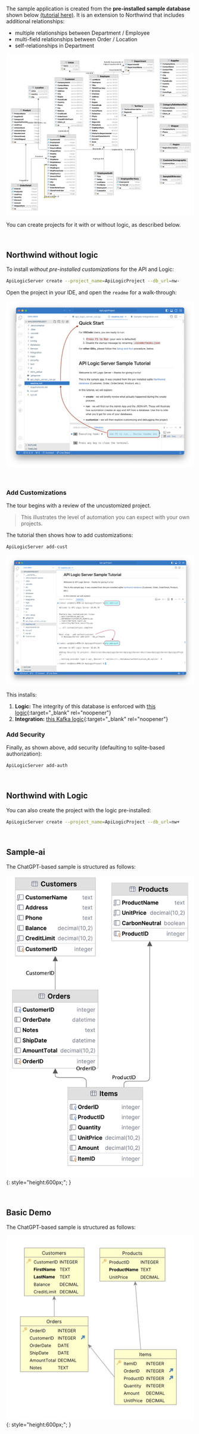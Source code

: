 The sample application is created from the **pre-installed sample database** shown below [(tutorial here)](Tutorial.md).  It is an extension to Northwind that includes additional relationships:

* multiple relationships between Department / Employee
* multi-field relationships between Order / Location
* self-relationships in Department

![Sample Database](images/model/sample-database.png)

You can create projects for it with or without logic, as described below.

&nbsp;

## Northwind without logic

To install _without pre-installed customizations_ for the API and Logic:

```bash
ApiLogicServer create --project_name=ApiLogicProject --db_url=nw-
```
Open the project in your IDE, and open the `readme` for a walk-through:

![Tutorial Welcome](images/tutorial/welcome.png)

&nbsp;

### Add Customizations

The tour begins with a review of the uncustomized project.  

> This illustrates the level of automation you can expect with your own projects.

The tutorial then shows how to add customizations:

```bash
ApiLogicServer add-cust
```

![sample-customize](images/model/sample-customize.png)

This installs:

1. **Logic:** The integrity of this database is enforced with [this logic](Logic-Why.md#solution-rules-are-an-executable-design){:target="_blank" rel="noopener"}
2. **Integration:** [this Kafka logic](Sample-Integration.md){:target="_blank" rel="noopener"}

### Add Security

Finally, as shown above, add security (defaulting to sqlite-based authorization):

```bash
ApiLogicServer add-auth
```

&nbsp;

## Northwind with Logic

You can also create the project with the logic pre-installed:

```bash
ApiLogicServer create --project_name=ApiLogicProject --db_url=nw+
```
&nbsp;

## Sample-ai

The ChatGPT-based sample is structured as follows:

![Sample-ai Database](images/sample-ai/db-diagram.png){: style="height:600px;";  }

&nbsp;

## Basic Demo

The ChatGPT-based sample is structured as follows:

![Sample-ai Database](images/basic_demo/basic_demo_data_model.jpeg){: style="height:600px;";  }



